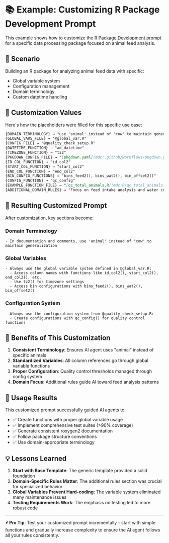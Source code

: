 # 📚 Example: Customizing R Package Development Prompt

This example shows how to customize the [R Package Development prompt](../prompts/development/r-package-dev.md) for a specific data processing package focused on animal feed analysis.

## 🎯 Scenario

Building an R package for analyzing animal feed data with specific:
- Global variable system
- Configuration management
- Domain terminology
- Custom datetime handling

## 🔧 Customization Values

Here's how the placeholders were filled for this specific use case:

```markdown
{DOMAIN_TERMINOLOGY} → "use 'animal' instead of 'cow' to maintain generalization"
{GLOBAL_VARS_FILE} → "@global_var.R"
{CONFIG_FILE} → "@quality_check_setup.R"
{DATETIME_FUNCTION} → "ad_datetime"
{TIMEZONE_FUNCTION} → "tz2"
{PKGDOWN_CONFIG_FILE} → "[pkgdown.yaml](mdc:.github/workflows/pkgdown.yaml)"
{ID_COL_FUNCTION} → "id_col2"
{START_COL_FUNCTION} → "start_col2"
{END_COL_FUNCTION} → "end_col2"
{BIN_CONFIG_FUNCTIONS} → "bins_feed2(), bins_wat2(), bin_offset2()"
{CONFIG_FUNCTION} → "qc_config"
{EXAMPLE_FUNCTION_FILE} → "[qc_total_animals.R](mdc:R/qc_total_animals.R)"
{ADDITIONAL_DOMAIN_RULES} → "Focus on feed intake analysis and water consumption patterns"
```

## 📝 Resulting Customized Prompt

After customization, key sections become:

### Domain Terminology
```
- In documentation and comments, use 'animal' instead of 'cow' to maintain generalization
```

### Global Variables
```
- Always use the global variable system defined in @global_var.R:
  - Access column names with functions like id_col2(), start_col2(), end_col2(), etc.
  - Use tz2() for timezone settings
  - Access bin configurations with bins_feed2(), bins_wat2(), bin_offset2()
```

### Configuration System
```
- Always use the configuration system from @quality_check_setup.R: 
  - Create configurations with qc_config() for quality control functions
```

## 🎯 Benefits of This Customization

1. **Consistent Terminology**: Ensures AI agent uses "animal" instead of specific animals
2. **Standardized Variables**: All column references go through global variable functions
3. **Proper Configuration**: Quality control thresholds managed through config system
4. **Domain Focus**: Additional rules guide AI toward feed analysis patterns

## 🚀 Usage Results

This customized prompt successfully guided AI agents to:
- ✅ Create functions with proper global variable usage
- ✅ Implement comprehensive test suites (>90% coverage)
- ✅ Generate consistent roxygen2 documentation
- ✅ Follow package structure conventions
- ✅ Use domain-appropriate terminology

## 💡 Lessons Learned

1. **Start with Base Template**: The generic template provided a solid foundation
2. **Domain-Specific Rules Matter**: The additional rules section was crucial for specialized behavior
3. **Global Variables Prevent Hard-coding**: The variable system eliminated many maintenance issues
4. **Testing Requirements Work**: The emphasis on testing led to more robust code

---

**⚡ Pro Tip**: Test your customized prompt incrementally - start with simple functions and gradually increase complexity to ensure the AI agent follows all your rules consistently.